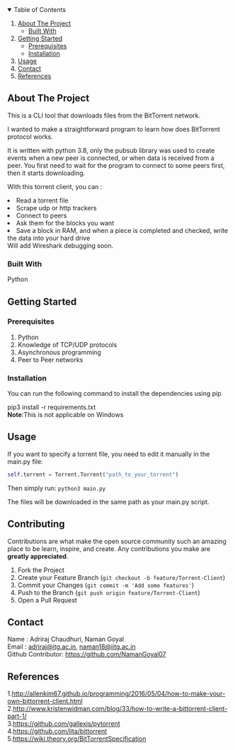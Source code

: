 


<!-- TABLE OF CONTENTS -->
<details open="open">
  <summary>Table of Contents</summary>
  <ol>
    <li>
      <a href="#about-the-project">About The Project</a>
      <ul>
        <li><a href="#built-with">Built With</a></li>
      </ul>
    </li>
    <li>
      <a href="#getting-started">Getting Started</a>
      <ul>
        <li><a href="#prerequisites">Prerequisites</a></li>
        <li><a href="#installation">Installation</a></li>
      </ul>
    </li>
    <li><a href="#usage">Usage</a></li>
    <li><a href="#contact">Contact</a></li>
    <li><a href="#references">References</a></li>
  </ol>
</details>



<!-- ABOUT THE PROJECT -->
## About The Project
This is a CLI tool that downloads files from the BitTorrent network.

I wanted to make a straightforward program to learn how does BitTorrent protocol works.

It is written with python 3.8, only the pubsub library was used to create events when a new peer is connected, or when data is received from a peer. You first need to wait for the program to connect to some peers first, then it starts downloading.

With this torrent client, you can :

<li>Read a torrent file</li>
<li>Scrape udp or http trackers</li>
<li>Connect to peers</li>
<li>Ask them for the blocks you want</li>
<li>Save a block in RAM, and when a piece is completed and checked, write the data into your hard drive</li>
Will add Wireshark debugging soon.

### Built With
Python


<!-- GETTING STARTED -->
## Getting Started


### Prerequisites
1. Python
2. Knowledge of TCP/UDP protocols
3. Asynchronous programming 
4. Peer to Peer networks

### Installation
You can run the following command to install the dependencies using pip

pip3 install -r requirements.txt<br>
**Note**:This is not applicable on Windows



<!-- USAGE EXAMPLES -->
## Usage

If you want to specify a torrent file, you need to edit it manually in the main.py file:  
``` python
self.torrent = Torrent.Torrent("path_to_your_torrent") 
```
Then simply run:
`python3 main.py`

The files will be downloaded in the same path as your main.py script.






<!-- CONTRIBUTING -->
## Contributing

Contributions are what make the open source community such an amazing place to be learn, inspire, and create. Any contributions you make are **greatly appreciated**.

1. Fork the Project
2. Create your Feature Branch (`git checkout -b feature/Torrent-Client`)
3. Commit your Changes (`git commit -m 'Add some features'`)
4. Push to the Branch (`git push origin feature/Torrent-Client`)
5. Open a Pull Request



<!-- CONTACT -->
## Contact
Name : Adriraj Chaudhuri, Naman Goyal<br>
Email : adriraj@itg.ac.in, naman18@iitg.ac.in<br>
Github Contributor: https://github.com/NamanGoyal07


<!-- REFERENCES -->
## References
1.http://allenkim67.github.io/programming/2016/05/04/how-to-make-your-own-bittorrent-client.html<br>
2.http://www.kristenwidman.com/blog/33/how-to-write-a-bittorrent-client-part-1/<br>
3.https://github.com/gallexis/pytorrent<br>
4.https://github.com/lita/bittorrent<br>
5.https://wiki.theory.org/BitTorrentSpecification


